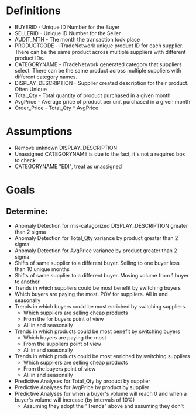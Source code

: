 # Definitions
* BUYERID - Unique ID Number for the Buyer
* SELLERID - Unique ID Number for the Seller
* AUDIT_MTH - The month the transaction took place
* PRODUCTCODE - iTradeNetwork unique product ID for each supplier. There can be the same product across multiple suppliers with different product IDs.
* CATEGORYNAME - iTradeNetwork generated category that suppliers select. There can be the same product across multiple suppliers with different category names.
* DISPLAY_DESCRIPTION	- Supplier created description for their product. Often Unique
* Total_Qty	- Total quantity of product purchased in a given month
* AvgPrice	- Average price of product per unit purchased in a given month
* Order_Price - Total_Qty * AvgPrice

# Assumptions
* Remove unknown DISPLAY_DESCRIPTION
* Unassigned CATEGORYNAME is due to the fact, it's not a required box to check
* CATEGORYNAME "EDI", treat as unassigned

# Goals
## Determine:
* Anomaly Detection for mis-catagorized DISPLAY_DESCRIPTION greater than 2 sigma
* Anomaly Detection for Total_Qty variance by product greater than 2 sigma
* Anomaly Detection for AvgPrice variance by product greater than 2 sigma
* Shifts of same supplier to a different buyer. Selling to one buyer less than 10 unique months
* Shifts of same supplier to a different buyer. Moving volume from 1 buyer to another
* Trends in which suppliers could be most benefit by switching buyers
* Which buyers are paying the most. POV for suppliers. All in and seasonally
* Trends in which buyers could be most enriched by switching suppliers.
  * Which suppliers are selling cheap products
  * From the for buyers point of view
  * All in and seasonally
* Trends in which products could be most benefit by switching buyers
  * Which buyers are paying the most
  * From the suppliers point of view
  * All in and seasonally
* Trends in which products could be most enriched by switching suppliers
  * Which suppliers are selling cheap products
  * From the buyers point of view
  * All in and seasonally
* Predictive Analyses for Total_Qty by product by supplier
* Predictive Analyses for AvgPrice by product by supplier
* Predictive Analyses for when a buyer's volume will reach 0 and when a buyer's volume will increase (by intervals of 10%)
  * Assuming they adopt the "Trends" above and assuming they don't
